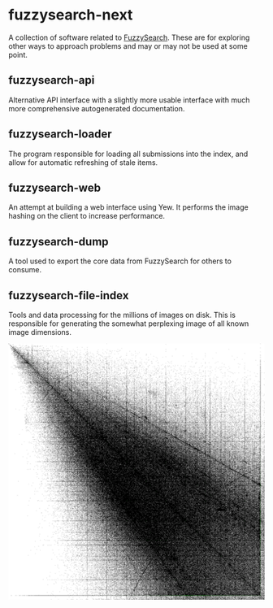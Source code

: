 # fuzzysearch-next

A collection of software related to [FuzzySearch]. These are for exploring other
ways to approach problems and may or may not be used at some point.

[FuzzySearch]: https://github.com/Syfaro/fuzzysearch

## fuzzysearch-api

Alternative API interface with a slightly more usable interface with much more
comprehensive autogenerated documentation.

## fuzzysearch-loader

The program responsible for loading all submissions into the index, and allow
for automatic refreshing of stale items.

## fuzzysearch-web

An attempt at building a web interface using Yew. It performs the image hashing
on the client to increase performance.

## fuzzysearch-dump

A tool used to export the core data from FuzzySearch for others to consume.

## fuzzysearch-file-index

Tools and data processing for the millions of images on disk. This is
responsible for generating the somewhat perplexing image of all known image
dimensions.

![A plot of the height and width of 13 million images](assets/submission-dimensions.png)
